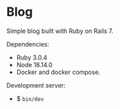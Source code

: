 # Blog

Simple blog built with Ruby on Rails 7.

Dependencies: <br>
* Ruby 3.0.4 <br>
* Node 18.14.0 <br>
* Docker and docker compose.

Development server:
* $ `bin/dev`

